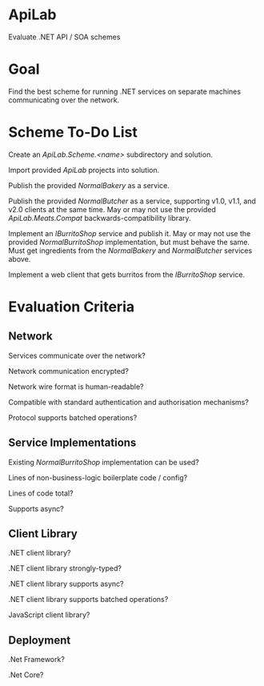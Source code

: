 ApiLab
======

Evaluate .NET API / SOA schemes



Goal
====

Find the best scheme for running .NET services on separate machines
communicating over the network.



Scheme To-Do List
=================

Create an *ApiLab.Scheme.\<name\>* subdirectory and solution.

Import provided *ApiLab* projects into solution.

Publish the provided *NormalBakery* as a service.

Publish the provided *NormalButcher* as a service, supporting v1.0, v1.1, and
v2.0 clients at the same time.  May or may not use the provided
*ApiLab.Meats.Compat* backwards-compatibility library.

Implement an *IBurritoShop* service and publish it.  May or may not use the
provided *NormalBurritoShop* implementation, but must behave the same.  Must get
ingredients from the *NormalBakery* and *NormalButcher* services above.

Implement a web client that gets burritos from the *IBurritoShop* service.



Evaluation Criteria
===================


Network
-------

Services communicate over the network?

Network communication encrypted?

Network wire format is human-readable?

Compatible with standard authentication and authorisation mechanisms?

Protocol supports batched operations?


Service Implementations
-----------------------

Existing *NormalBurritoShop* implementation can be used?

Lines of non-business-logic boilerplate code / config?

Lines of code total?

Supports async?


Client Library
--------------

.NET client library?

.NET client library strongly-typed?

.NET client library supports async?

.NET client library supports batched operations?

JavaScript client library?


Deployment
----------

.Net Framework?

.Net Core?

